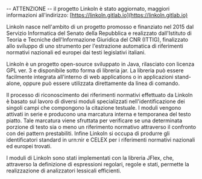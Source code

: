 -- ATTENZIONE -- il progetto Linkoln è stato aggiornato, maggiori informazioni all'indirizzo: [https://linkoln.gitlab.io](https://linkoln.gitlab.io)

Linkoln nasce nell'ambito di un progetto promosso e finanziato nel 2015 dal Servizio Informatica del Senato della Repubblica e realizzato dall'Istituto di Teoria e Tecniche dell'Informazione Giuridica del CNR (ITTIG), finalizzato allo sviluppo di uno strumento per l'estrazione automatica di riferimenti normativi nazionali ed europei dai testi legislativi italiani.

Linkoln è un progetto open-source sviluppato in Java, rilasciato con licenza GPL ver. 3 e disponibile sotto forma di libreria jar. La libreria può essere facilmente integrata all'interno di web applications o in applicazioni stand-alone, oppure può essere utilizzata direttamente da linea di comando.

Il processo di riconoscimento dei riferimenti normativi effettuato da Linkoln è basato sul lavoro di diversi moduli specializzati nell'identificazione dei singoli campi che compongono la citazione testuale. I moduli vengono attivati in serie e producono una marcatura interna e temporanea del testo piatto. Tale marcatura viene sfruttata per verificare se una determinata porzione di testo sia o meno un riferimento normativo attraverso il confronto con dei pattern prestabiliti. Infine Linkoln si occupa di produrre gli identificatori standard in urn:nir e CELEX per i riferimenti normativi nazionali ed europei trovati. 

I moduli di Linkoln sono stati implementati con la libreria JFlex, che, attraverso la definizione di espressioni regolari, regole e stati, permette la realizzazione di analizzatori lessicali efficienti.


